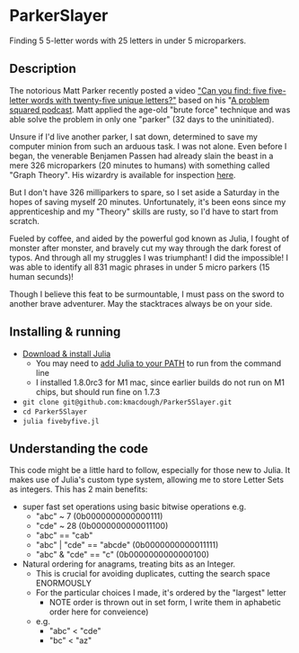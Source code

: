 # ParkerSlayer

Finding 5 5-letter words with 25 letters in under 5 microparkers.

## Description 

The notorious Matt Parker recently posted a video ["Can you find: five five-letter words with twenty-five unique letters?"](https://www.youtube.com/watch?v=_-AfhLQfb6w) based on his "[A problem squared podcast](https://aproblemsquared.libsyn.com/). Matt applied the age-old "brute force" technique and was able solve the problem in only one "parker" (32 days to the uninitiated).

Unsure if I'd live another parker, I sat down, determined to save my computer minion from such an arduous task. I was not alone. Even before I began, the venerable Benjamen Passen had already slain the beast in a mere 326 microparkers (20 minutes to humans) with something called "Graph Theory". His wizardry is available for inspection [here](https://gitlab.com/bpaassen/five_clique).

But I don't have 326 milliparkers to spare, so I set aside a Saturday in the hopes of saving myself 20 minutes. Unfortunately, it's been eons since my apprenticeship and my "Theory" skills are rusty, so I'd have to start from scratch.

Fueled by coffee, and aided by the powerful god known as Julia, I fought of monster after monster, and bravely cut my way through the dark forest of typos. And through all my struggles I was triumphant! I did the impossible! I was able to identify all 831 magic phrases in under 5 micro parkers (15 human secunds)!

Though I believe this feat to be surmountable, I must pass on the sword to another brave adventurer. May the stacktraces always be on your side.

## Installing & running

 * [Download & install Julia](https://julialang.org/downloads/)
   * You may need to [add Julia to your PATH](https://julialang.org/downloads/platform/) to run from the command line
   * I installed 1.8.0rc3 for M1 mac, since earlier builds do not run on M1 chips, but should run fine on 1.7.3
 * `git clone git@github.com:kmacdough/Parker5Slayer.git`
 * `cd Parker5Slayer`
 * `julia fivebyfive.jl`

## Understanding the code

This code might be a little hard to follow, especially for those new to Julia. It makes use of Julia's custom type system, allowing me to store Letter Sets as integers. This has 2 main benefits:

 * super fast set operations using basic bitwise operations e.g.
   * "abc" ~ 7                  (0b0000000000000111)
   * "cde" ~ 28                 (0b0000000000011100)
   * "abc" == "cab"
   * "abc" | "cde" == "abcde"   (0b0000000000011111)
   * "abc" & "cde" == "c"       (0b0000000000000100)
 * Natural ordering for anagrams, treating bits as an Integer.
   * This is crucial for avoiding duplicates, cutting the search space ENORMOUSLY
   * For the particular choices I made, it's ordered by the "largest" letter
     * NOTE order is thrown out in set form, I write them in aphabetic order here for conveience)
   * e.g.
     * "abc" < "cde"
     * "bc" < "az"